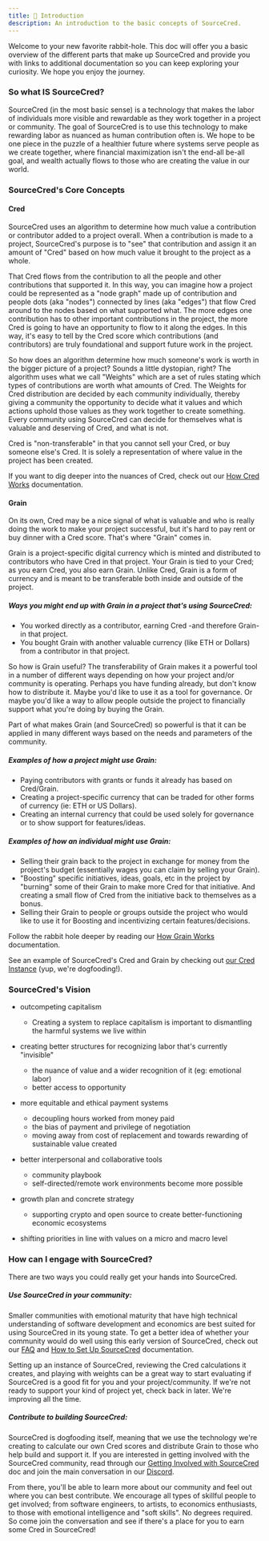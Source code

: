 ```yaml
---
title: 🌱 Introduction
description: An introduction to the basic concepts of SourceCred.
---
```

Welcome to your new favorite rabbit-hole. This doc will offer you a basic overview of the different parts that make up SourceCred and provide you with links to additional documentation so you can keep exploring your curiosity. We hope you enjoy the journey. 

### So what IS SourceCred?

SourceCred (in the most basic sense) is a technology that makes the labor of individuals more visible and rewardable as they work together in a project or community. The goal of SourceCred is to use this technology to make rewarding labor as nuanced as human contribution often is. We hope to be one piece in the puzzle of a healthier future where systems serve people as we create together, where financial maximization isn't the end-all be-all goal, and wealth actually flows to those who are creating the value in our world. 

### SourceCred's Core Concepts

#### Cred

SourceCred uses an algorithm to determine how much value a contribution or contributor added to a project overall. When a contribution is made to a project, SourceCred's purpose is to "see" that contribution and assign it an amount of "Cred" based on how much value it brought to the project as a whole. 

That Cred flows from the contribution to all the people and other contributions that supported it. In this way, you can imagine how a project could be represented as a "node graph" made up of contribution and people dots (aka "nodes") connected by lines (aka "edges") that flow Cred around to the nodes based on what supported what. The more edges one contribution has to other important contributions in the project, the more Cred is going to have an opportunity to flow to it along the edges. In this way, it's easy to tell by the Cred score which contributions (and contributors) are truly foundational and support future work in the project.

So how does an algorithm determine how much someone's work is worth in the bigger picture of a project? Sounds a little dystopian, right? The algorithm uses what we call "Weights" which are a set of rules stating which types of contributions are worth what amounts of Cred. The Weights for Cred distribution are decided by each community individually, thereby giving a community the opportunity to decide what it values and which actions uphold those values as they work together to create something. Every community using SourceCred can decide for themselves what is valuable and deserving of Cred, and what is not. 

Cred is "non-transferable" in that you cannot sell your Cred, or buy someone else's Cred. It is solely a representation of where value in the project has been created.

If you want to dig deeper into the nuances of Cred, check out our [How Cred Works](https://sourcecred.io/docs/beta/cred) documentation. 

#### Grain

On its own, Cred may be a nice signal of what is valuable and who is really doing the work to make your project successful, but it's hard to pay rent or buy dinner with a Cred score. That's where "Grain" comes in.

Grain is a project-specific digital currency which is minted and distributed to contributors who have Cred in that project. Your Grain is tied to your Cred; as you earn Cred, you also earn Grain. Unlike Cred, Grain is a form of currency and is meant to be transferable both inside and outside of the project.

##### Ways you might end up with Grain in a project that's using SourceCred:

* You worked directly as a contributor, earning Cred -and therefore Grain- in that project.
* You bought Grain with another valuable currency (like ETH or Dollars) from a contributor in that project. 

So how is Grain useful? The transferability of Grain makes it a powerful tool in a number of different ways depending on how your project and/or community is operating. Perhaps you have funding already, but don't know how to distribute it. Maybe you'd like to use it as a tool for governance. Or maybe you'd like a way to allow people outside the project to financially support what you're doing by buying the Grain.

Part of what makes Grain (and SourceCred) so powerful is that it can be applied in many different ways based on the needs and parameters of the community. 

##### Examples of how a project might use Grain:

* Paying contributors with grants or funds it already has based on Cred/Grain.
* Creating a project-specific currency that can be traded for other forms of currency (ie: ETH or US Dollars). 
* Creating an internal currency that could be used solely for governance or to show support for features/ideas. 

##### Examples of how an individual might use Grain:

* Selling their grain back to the project in exchange for money from the project's budget (essentially wages you can claim by selling your Grain). 
* "Boosting" specific initiatives, ideas, goals, etc in the project by "burning" some of their Grain to make more Cred for that initiative. And creating a small flow of Cred from the initiative back to themselves as a bonus.
* Selling their Grain to people or groups outside the project who would like to use it for Boosting and incentivizing certain features/decisions.

Follow the rabbit hole deeper by reading our [How Grain Works](https://sourcecred.io/docs/beta/grain) documentation.

See an example of SourceCred's Cred and Grain by checking out [our Cred Instance](http://cred.sourcecred.io/#/explorer) (yup, we're dogfooding!).

### SourceCred's Vision

[//]: # (This section still needs to be audited for the suggested content in the outline below, and then fleshed out some. Sending it into review anyway because the doc will benefit from multiple perspectives. -LB)


* outcompeting capitalism

  * Creating a system to replace capitalism is important to dismantling the harmful systems we live within
* creating better structures for recognizing labor that's currently "invisible"

  * the nuance of value and a wider recognition of it (eg: emotional labor)
  * better access to opportunity
* more equitable and ethical payment systems

  * decoupling hours worked from money paid
  * the bias of payment and privilege of negotiation
  * moving away from cost of replacement and towards rewarding of sustainable value created
* better interpersonal and collaborative tools

  * community playbook
  * self-directed/remote work environments become more possible
* growth plan and concrete strategy

  * supporting crypto and open source to create better-functioning economic ecosystems
* shifting priorities in line with values on a micro and macro level

### How can I engage with SourceCred?

There are two ways you could really get your hands into SourceCred.

##### Use SourceCred in your community:

Smaller communities with emotional maturity that have high technical understanding of software development and economics are best suited for using SourceCred in its young state. To get a better idea of whether your community would do well using this early version of SourceCred, check out our [FAQ](https://sourcecred.io/docs/beta/FAQ) and [How to Set Up SourceCred](https://sourcecred.io/docs/beta/setup-guide) documentation. 

Setting up an instance of SourceCred, reviewing the Cred calculations it creates, and playing with weights can be a great way to start evaluating if SourceCred is a good fit for you and your project/community. If we're not ready to support your kind of project yet, check back in later. We're improving all the time. 

##### Contribute to building SourceCred:

SourceCred is dogfooding itself, meaning that we use the technology we're creating to calculate our own Cred scores and distribute Grain to those who help build and support it. If you are interested in getting involved with the SourceCred community, read through our [Getting Involved with SourceCred](https://sourcecred.io/docs/beta/get-involved) doc and join the main conversation in our [Discord](https://sourcecred.io/discord). 

From there, you'll be able to learn more about our community and feel out where you can best contribute. We encourage all types of skillful people to get involved; from software engineers, to artists, to economics enthusiasts, to those with emotional intelligence and "soft skills". No degrees required. So come join the conversation and see if there's a place for you to earn some Cred in SourceCred!
